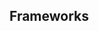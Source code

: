 <script setup>
  import Elements from './frameworks/elements.md';
  import React from './frameworks/react.md';
  import React19 from './frameworks/react19.md';
  import Vue from './frameworks/vue.md';
  import Android from './frameworks/android.md';
  import iOS from './frameworks/ios.md';
  import data from './data.json';
  import { mapFrameworkStatuses } from '../utils.js';
</script>

## Frameworks

<tabs-content>
  <template #elements>
    <elements />
  </template>
  <template #react>
    <react />
  </template>
  <template #react19>
    <react19 />
  </template>
  <template #vue>
    <vue />
  </template>
  <template #android>
    <android />
  </template>
  <template #ios>
    <ios />
  </template>
</tabs-content>
